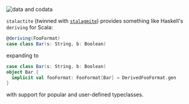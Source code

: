 ![data and codata](https://pbs.twimg.com/media/C4puwPsVUAAPPW5.jpg)

`stalactite` (twinned
with [`stalagmite`](https://github.com/fommil/stalagmite)) provides
something like Haskell's `deriving` for Scala:

```scala
@deriving(FooFormat)
case class Bar(s: String, b: Boolean)
```

expanding to

```scala
case class Bar(s: String, b: Boolean)
object Bar {
  implicit val fooFormat: FooFormat[Bar] = DerivedFooFormat.gen
}
```

with support for popular and user-defined typeclasses.
